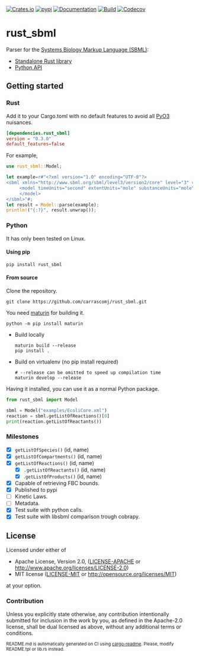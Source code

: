 [![Crates.io](https://img.shields.io/crates/v/rust_sbml.svg)](https://crates.io/crates/rust_sbml)
[![pypi](https://img.shields.io/pypi/v/rust_sbml.svg)](https://pypi.org/project/rust_sbml/)
[![Documentation](https://docs.rs/rust_sbml/badge.svg)](https://docs.rs/rust_sbml/)
[![Build](https://github.com/carrascomj/rust_sbml/workflows/build/badge.svg)](https://github.com/carrascomj/rust_sbml)
[![Codecov](https://codecov.io/github/carrascomj/rust_sbml/coverage.svg?branch=trunk)](https://codecov.io/gh/carrascomj/rust_sbml)

# rust_sbml

Parser for the [Systems Biology Markup Language (SBML)](http://sbml.org/Special/specifications/sbml-level-3/version-2/core/release-2/sbml-level-3-version-2-release-2-core.pdf):
  * [Standalone Rust library](#rust)
  * [Python API](#python)

## Getting started

### Rust
Add it to your Cargo.toml with no default features to avoid all
[PyO3](https://github.com/PyO3/pyo3) nuisances.

```toml
[dependencies.rust_sbml]
version = "0.3.0"
default_features=false
```

For example,

```rust
use rust_sbml::Model;

let example=r#"<?xml version="1.0" encoding="UTF-8"?>
<sbml xmlns="http://www.sbml.org/sbml/level3/version2/core" level="3" version="2">
     <model timeUnits="second" extentUnits="mole" substanceUnits="mole">
     </model>
</sbml>"#;
let result = Model::parse(example);
println!("{:?}", result.unwrap());
```

### Python
It has only been tested on Linux.
#### Using pip

```shell
pip install rust_sbml
```

#### From source
Clone the repository.
```shell
git clone https://github.com/carrascomj/rust_sbml.git
```
You need [maturin](https://github.com/PyO3/maturin) for building it.
```shell
python -m pip install maturin
```
* Build locally
  ```shell
  maturin build --release
  pip install .
  ```
* Build on virtualenv (no pip install required)
  ```shell
  # --release can be omitted to speed up compilation time
  maturin develop --release
  ```

Having it installed, you can use it as a normal Python package.

```python
from rust_sbml import Model

sbml = Model("examples/EcoliCore.xml")
reaction = sbml.getListOfReactions()[0]
print(reaction.getListOfReactants())
```

### Milestones
* [x] `getListOfSpecies()` (id, name)
* [x] `getListOfCompartments()` (id, name)
* [x] `getListOfReactions()` (id, name)
  * [x] `.getListOfReactants()` (id, name)
  * [x] .`getListOfProducts()` (id, name)
* [x] Capable of retrieving FBC bounds.
* [x] Published to pypi
* [ ] Kinetic Laws.
* [ ] Metadata.
* [x] Test suite with python calls.
* [x] Test suite with libsbml comparison trough cobrapy.

## License

Licensed under either of

- Apache License, Version 2.0, ([LICENSE-APACHE](LICENSE-APACHE) or http://www.apache.org/licenses/LICENSE-2.0)
- MIT license ([LICENSE-MIT](LICENSE-MIT) or http://opensource.org/licenses/MIT)

at your option.

### Contribution

Unless you explicitly state otherwise, any contribution intentionally submitted
for inclusion in the work by you, as defined in the Apache-2.0 license, shall be dual licensed as above, without any
additional terms or conditions.

<p><small>README.md is automatically generated on CI using <a target="_blank" href="https://github.com/livioribeiro/cargo-readme">cargo-readme</a>. Please, modify README.tpl or lib.rs instead.</small></p>
